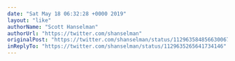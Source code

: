 ```yaml
---
date: "Sat May 18 06:32:28 +0000 2019"
layout: "like"
authorName: "Scott Hanselman"
authorUrl: "https://twitter.com/shanselman"
originalPost: "https://twitter.com/shanselman/status/1129635848566300673"
inReplyTo: "https://twitter.com/shanselman/status/1129635265641734146"
---
```

